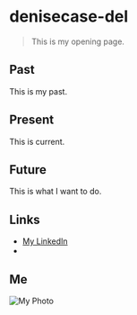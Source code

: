 # denisecase-del

> This is my opening page. 

## Past

This is my past. 


## Present

This is current.

## Future

This is what I want to do. 

## Links

- [My LinkedIn](https://www.linkedin.com/in/denisecase)
- []()

## Me

![My Photo](https://media-exp1.licdn.com/dms/image/C4E03AQF9Jke16v8y0A/profile-displayphoto-shrink_200_200/0/1588114647316?e=1648080000&v=beta&t=ZjU6w8HljKCENafk0LWoyclTfoSviQWlrYCvKso8-9o)

